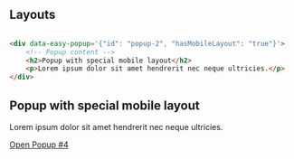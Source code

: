 ## Layouts

```html

<div data-easy-popup='{"id": "popup-2", "hasMobileLayout": "true"}'>
    <!-- Popup content -->
    <h2>Popup with special mobile layout</h2>
    <p>Lorem ipsum dolor sit amet hendrerit nec neque ultricies.</p>
</div>
```

<div data-easy-popup='{"id": "popup-4", "hasMobileLayout": "true"}'>
    <!-- Popup content -->
    <h2>Popup with special mobile layout</h2>
    <p>Lorem ipsum dolor sit amet hendrerit nec neque ultricies.</p>
</div>

[Open Popup #4](#popup-4)